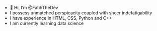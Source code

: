 - 👋 Hi, I’m @FatihTheDev
- I possess unmatched perspicacity coupled with sheer indefatigability
- I have experience in HTML, CSS, Python and C++
- I am currently learning data science 


